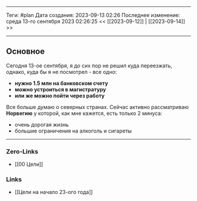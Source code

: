 ___
Теги: #plan
Дата создания: 2023-09-13 02:26 
Последнее изменение: среда 13-го сентября 2023 02:26:25
<< [[2023-09-12]] | [[2023-09-14]] >> 
___
## Основное

Сегодня 13-ое сентября, я до сих пор не решил куда переезжать, однако, куда бы я не посмотрел - все одно:
- **нужно 1.5 млн на банковском счету**
- **можно устроиться в магистратуру**
- **или же можно пойти через работу**

Все больше думаю о северных странах. Сейчас активно рассматриваю **Норвегию** у которой, как мне кажется, есть только 2 минуса:
- очень дорогая жизнь
- большие ограничения на алкоголь и сигареты

___
### Zero-Links
- [[00 Цели]]

### Links
- [[Цели на начало 23-ого года]]
